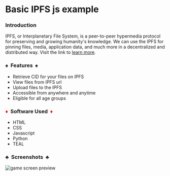 <h1>Basic IPFS js example </h1>

<h3>Introduction</h3>

<p>IPFS, or Interplanetary File System, is a peer-to-peer hypermedia protocol for preserving and growing humanity's knowledge.
We can use the IPFS for pinning files, media, application data, and much more in a decentralized and distributed way. 
Visit the link to <a href="https://ipfs.io/">learn more</a>.</p>

<h3>&spades;&nbsp; Features &nbsp;&spades;</h3>
<ul>
 <li>Retrieve CID for your files on IPFS</li>
 <li>View files from IPFS url</li>
 <li>Upload files to the IPFS</li>
 <li>Accessible from anywhere and anytime</li>
 <li>Eligible for all age groups</li>
</ul>

<h3><span style="color:red">&diams;</span>&nbsp; Software Used &nbsp;<span style="color:red">&diams;</span></h3>
  <ul>
    <li>HTML</li>
    <li>CSS</li>
    <li>Javascript</li>
    <li>Python</li>
    <li>TEAL</li>
  </ul>

<h3>&clubs;&nbsp; Screenshots &nbsp;&clubs;</h3>
<img alt="game screen preview" src="algorandwar_ss.png">
